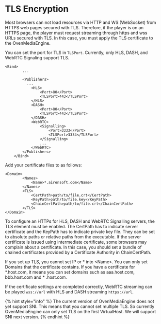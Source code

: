 # TLS Encryption

Most browsers can not load resources via HTTP and WS \(WebSocket\) from HTTPS web pages secured with TLS. Therefore, if the player is on an HTTPS page, the player must request streaming through https and wss URLs secured with TLS. In this case, you must apply the TLS certificate to the OvenMediaEngine.

You can set the port for TLS in `TLSPort`. Currently, only HLS, DASH, and WebRTC Signaling support TLS.

```markup
<Bind>
		...

		<Publishers>
		  ...
			<HLS>
				<Port>80</Port>
				<TLSPort>443</TLSPort>
			</HLS>
			<DASH>
				<Port>80</Port>
				<TLSPort>443</TLSPort>
			</DASH>
			<WebRTC>
				<Signalling>
					<Port>3333</Port>
					<TLSPort>3334</TLSPort>
				</Signalling>
				...
			</WebRTC>
		</Publishers>
	</Bind>
```

Add your certificate files to  as follows:

```markup
<Domain>
		<Names>
			<Name>*.airensoft.com</Name>
		</Names>
		<TLS>
			<CertPath>path/to/file.crt</CertPath>
			<KeyPath>path/to/file.key</KeyPath>
			<ChainCertPath>path/to/file.crt</ChainCertPath>
		</TLS>
</Domain>
```

To configure an HTTPs for HLS, DASH and WebRTC Signalling servers, the TLS element must be enabled. The CertPath has to indicate server certificate and the KeyPath has to indicate private key file. They can be set to absolute paths or relative paths from the executable. If the server certificate is issued using intermediate certificate, some browsers may complain about a certificate. In this case, you should set a bundle of chained certificates provided by a Certificate Authority in ChainCertPath.

If you set up TLS, you cannot set IP or \* into &lt;Name&gt;. You can only set Domains that the certificate contains. If you have a certificate for \*.host.com, it means you can set domains such as aaa.host.com, bbb.host.com and \* .host.com.

If the certificate settings are completed correctly, WebRTC streaming can be played `wss://url` with HLS and DASH streaming `https://url`.



{% hint style="info" %}
The current version of OvenMediaEngine does not yet support SNI. This means that you cannot set multiple TLS. So currently OvenMediaEngine can only set TLS on the first VirtualHost. We will support SNI next version.
{% endhint %}



